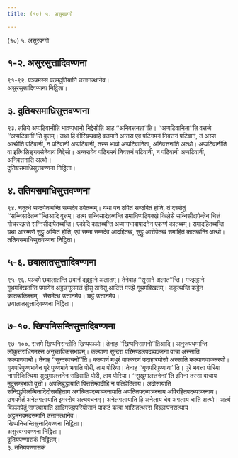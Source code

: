 ```yaml
---
title: (१०) ५. असुरवग्गो

---
```

(१०) ५. असुरवग्गो  


## १-२. असुरसुत्तादिवण्णना

९१-९२. पञ्‍चमस्स पठमदुतियानि उत्तानत्थानेव।  
असुरसुत्तादिवण्णना निट्ठिता।  


## ३. दुतियसमाधिसुत्तवण्णना

९३. ततिये अप्पटिवानीति भावप्पधानो निद्देसोति आह ‘‘अनिवत्तनता’’ति। ‘‘अप्पटिवानिता’’ति वत्तब्बे ‘‘अप्पटिवानी’’ति वुत्तम्। तथा हि वीरियप्पवाहे वत्तमाने अन्तरा एव पटिगमनं निवत्तनं पटिवानं, तं अस्स अत्थीति पटिवानी, न पटिवानी अप्पटिवानी, तस्स भावो अप्पटिवानिता, अनिवत्तनाति अत्थो। अप्पटिवानीति वा इत्थिलिङ्गवसेनेवायं निद्देसो। अन्तरायेव पटिगमनं निवत्तनं पटिवानी, न पटिवानी अप्पटिवानी, अनिवत्तनाति अत्थो।  
दुतियसमाधिसुत्तवण्णना निट्ठिता।  


## ४. ततियसमाधिसुत्तवण्णना

९४. चतुत्थे सण्ठपेतब्बन्ति सम्मदेव ठपेतब्बम्। यथा पन ठपितं सण्ठपितं होति, तं दस्सेतुं ‘‘सन्‍निसादेतब्ब’’न्तिआदि वुत्तम्। तत्थ सन्‍निसादेतब्बन्ति समाधिप्पटिपक्खे किलेसे सन्‍निसीदापेन्तेन चित्तं गोचरज्झत्ते सन्‍निसीदापेतब्बन्ति। एकोदि कातब्बन्ति अब्यग्गभावापादनेन एकग्गं कातब्बम्। समादहितब्बन्ति यथा आरम्मणे सुट्ठु अप्पितं होति, एवं सम्मा सम्मदेव आदहितब्बं, सुट्ठु आरोपेतब्बं समाहितं कातब्बन्ति अत्थो।  
ततियसमाधिसुत्तवण्णना निट्ठिता।  


## ५-६. छवालातसुत्तादिवण्णना

९५-९६. पञ्‍चमे छवालातन्ति छवानं दड्ढट्ठाने अलातम्। तेनेवाह ‘‘सुसाने अलात’’न्ति। मज्झट्ठाने गूथमक्खितन्ति पमाणेन अट्ठङ्गुलमत्तं द्वीसु ठानेसु आदित्तं मज्झे गूथमक्खितम्। कट्ठत्थन्ति कट्ठेन कातब्बकिच्‍चम्। सेसमेत्थ उत्तानमेव। छट्ठं उत्तानमेव।  
छवालातसुत्तादिवण्णना निट्ठिता।  


## ७-१०. खिप्पनिसन्तिसुत्तादिवण्णना

९७-१००. सत्तमे खिप्पनिसन्तीति खिप्पपञ्‍ञो। तेनाह ‘‘खिप्पनिसामनो’’तिआदि। अनुरूपधम्मन्ति लोकुत्तराधिगमस्स अनुच्छविकसभावम्। कल्याणा सुन्दरा परिमण्डलपदब्यञ्‍जना वाचा अस्साति कल्याणवाचो। तेनाह ‘‘सुन्दरवचनो’’ति। कल्याणं मधुरं वाक्‍करणं उदाहारघोसो अस्साति कल्याणवाक्‍करणो। गुणपरिपुण्णभावेन पूरे पुण्णभावे भवाति पोरी, ताय पोरिया। तेनाह ‘‘गुणपरिपुण्णाया’’ति। पुरे भवत्ता पोरिया नागरिकित्थिया सुखुमालत्तनेन सदिसाति पोरी, ताय पोरिया। ‘‘सुखुमालत्तनेना’’ति इमिना तस्सा वाचाय मुदुसण्हभावो वुत्तो। अपलिबुद्धायाति पित्तसेम्हादीहि न पलिवेठिताय। अदोसायाति सन्दिद्धविलम्बितादिदोसरहिताय अगळितपदब्यञ्‍जनायाति अपतितपदब्यञ्‍जनाय अविरहितपदब्यञ्‍जनाय। उभयमेतं अनेलगलायाति इमस्सेव अत्थवचनम्। अनेलगलायाति हि अनेलाय चेव अगलाय चाति अत्थो। अत्थं विञ्‍ञापेतुं समत्थायाति आदिमज्झपरियोसानं पाकटं कत्वा भासितत्थस्स विञ्‍ञापनसत्थाय। अट्ठमनवमदसमानि उत्तानत्थानेव।  
खिप्पनिसन्तिसुत्तादिवण्णना निट्ठिता।  
असुरवग्गवण्णना निट्ठिता।  
दुतियपण्णासकं निट्ठितम्।  
३. ततियपण्णासकं  